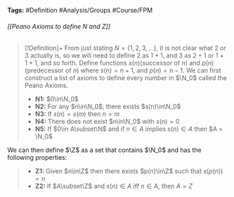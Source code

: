 **Tags:** #Definition #Analysis/Groups #Course/FPM 
###### [[Peano Axioms to define N and Z]]
> [!Definition]+
> From just stating $N = \{1,2,3,\dots\}$, it is not clear what $2$ or $3$ actually is, so we will need to define $2$ as $1 + 1$, and $3$ as $2 + 1$ or $1 + 1+1$, and so forth. Define functions $s(n)$(successor of $n$) and $p(n)$(predecessor of $n$) where $s(n)=n+1$, and $p(n) = n - 1$. We can first construct a list of axioms to define every number in $\N_0$ called the Peano Axioms.
> - **N1:** $0\in\N_0$
> - **N2:** For any $n\in\N_0$, there exists $s(n)\in\N_0$
> - **N3:** If $s(n) = s(m)$ then $n = m$
> - **N4:** There does not exist $n\in\N_0$ with $s(n) = 0$
> - **N5:** If $0\in A\subset\N$ and if $n\in A$ implies $s(n)\in A$ then $A = \N_0$
> 
 We can then define $\Z$ as a set that contains $\N_0$ and has the following properties:
> - **Z1:** Given $n\in\Z$ then there exists $p(n)\in\Z$ such that $s(p(n))=n$
> - **Z2:** If $A\subset\Z$ and $s(n)\in A$ iff $n\in A$, then $A = Z$
